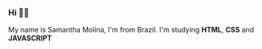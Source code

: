### Hi 👋😄

My name is Samantha Molina, I'm from Brazil. I'm studying **HTML**, **CSS** and **JAVASCRIPT**



